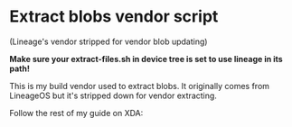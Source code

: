 # Extract blobs vendor script

(Lineage's vendor stripped for vendor blob updating)

**__Make sure your extract-files.sh in device tree is set to use lineage in its path!__**

This is my build vendor used to extract blobs.
It originally comes from LineageOS but it's stripped down for vendor extracting.

Follow the rest of my guide on XDA: 

